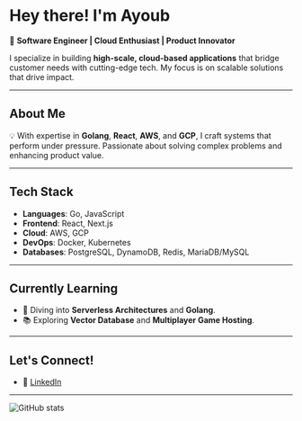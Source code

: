 # Hey there!  I'm Ayoub

🎯 **Software Engineer | Cloud Enthusiast | Product Innovator**

I specialize in building **high-scale, cloud-based applications** that bridge customer needs with cutting-edge tech. My focus is on scalable solutions that drive impact.

---

## About Me

💡 With expertise in **Golang**, **React**, **AWS**, and **GCP**, I craft systems that perform under pressure. Passionate about solving complex problems and enhancing product value.

---

## Tech Stack

- **Languages**: Go, JavaScript
- **Frontend**: React, Next.js
- **Cloud**: AWS, GCP
- **DevOps**: Docker, Kubernetes
- **Databases**: PostgreSQL, DynamoDB, Redis, MariaDB/MySQL

---

## Currently Learning

- 🚀 Diving into **Serverless Architectures** and **Golang**.
- 📚 Exploring **Vector Database** and **Multiplayer Game Hosting**.

---

## Let's Connect!

- 💼 [LinkedIn](https://www.linkedin.com/in/ayouballali/)


---

![GitHub stats](https://github-readme-stats.vercel.app/api?username=ayoubice&show_icons=true&theme=radical)
